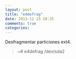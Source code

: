 ```yaml
---
layout: post
title: "e4defrag"
date: 2013-12-15 18:35
comments: true
categories: 
---
```

Desfragmentar particiones ext4.

>~# e4defrag /dev/sda2

